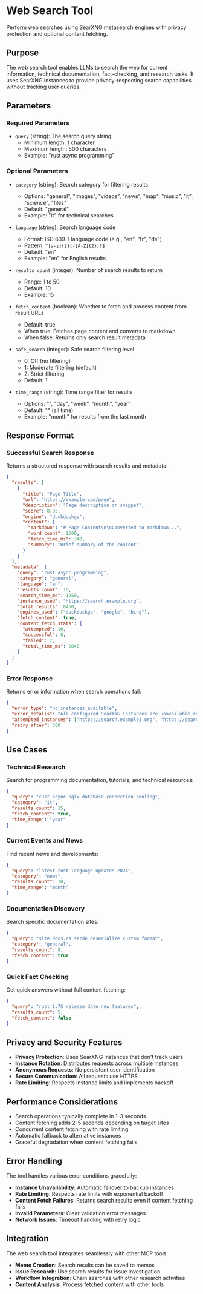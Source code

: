 # Web Search Tool

Perform web searches using SearXNG metasearch engines with privacy protection and optional content fetching.

## Purpose

The web search tool enables LLMs to search the web for current information, technical documentation, fact-checking, and research tasks. It uses SearXNG instances to provide privacy-respecting search capabilities without tracking user queries.

## Parameters

### Required Parameters

- `query` (string): The search query string
  - Minimum length: 1 character
  - Maximum length: 500 characters
  - Example: "rust async programming"

### Optional Parameters

- `category` (string): Search category for filtering results
  - Options: "general", "images", "videos", "news", "map", "music", "it", "science", "files"
  - Default: "general"
  - Example: "it" for technical searches

- `language` (string): Search language code
  - Format: ISO 639-1 language code (e.g., "en", "fr", "de")
  - Pattern: `^[a-z]{2}(-[A-Z]{2})?$`
  - Default: "en"
  - Example: "en" for English results

- `results_count` (integer): Number of search results to return
  - Range: 1 to 50
  - Default: 10
  - Example: 15

- `fetch_content` (boolean): Whether to fetch and process content from result URLs
  - Default: true
  - When true: Fetches page content and converts to markdown
  - When false: Returns only search result metadata

- `safe_search` (integer): Safe search filtering level
  - 0: Off (no filtering)
  - 1: Moderate filtering (default)
  - 2: Strict filtering
  - Default: 1

- `time_range` (string): Time range filter for results
  - Options: "", "day", "week", "month", "year"
  - Default: "" (all time)
  - Example: "month" for results from the last month

## Response Format

### Successful Search Response

Returns a structured response with search results and metadata:

```json
{
  "results": [
    {
      "title": "Page Title",
      "url": "https://example.com/page",
      "description": "Page description or snippet",
      "score": 0.95,
      "engine": "duckduckgo",
      "content": {
        "markdown": "# Page Content\n\nConverted to markdown...",
        "word_count": 1500,
        "fetch_time_ms": 340,
        "summary": "Brief summary of the content"
      }
    }
  ],
  "metadata": {
    "query": "rust async programming",
    "category": "general",
    "language": "en",
    "results_count": 10,
    "search_time_ms": 1250,
    "instance_used": "https://search.example.org",
    "total_results": 8450,
    "engines_used": ["duckduckgo", "google", "bing"],
    "fetch_content": true,
    "content_fetch_stats": {
      "attempted": 10,
      "successful": 8,
      "failed": 2,
      "total_time_ms": 2840
    }
  }
}
```

### Error Response

Returns error information when search operations fail:

```json
{
  "error_type": "no_instances_available",
  "error_details": "All configured SearXNG instances are unavailable or rate limited",
  "attempted_instances": ["https://search.example1.org", "https://search.example2.org"],
  "retry_after": 300
}
```

## Use Cases

### Technical Research
Search for programming documentation, tutorials, and technical resources:
```json
{
  "query": "rust async sqlx database connection pooling",
  "category": "it",
  "results_count": 15,
  "fetch_content": true,
  "time_range": "year"
}
```

### Current Events and News
Find recent news and developments:
```json
{
  "query": "latest rust language updates 2024",
  "category": "news",
  "results_count": 10,
  "time_range": "month"
}
```

### Documentation Discovery
Search specific documentation sites:
```json
{
  "query": "site:docs.rs serde deserialize custom format",
  "category": "general",
  "results_count": 8,
  "fetch_content": true
}
```

### Quick Fact Checking
Get quick answers without full content fetching:
```json
{
  "query": "rust 1.75 release date new features",
  "results_count": 5,
  "fetch_content": false
}
```

## Privacy and Security Features

- **Privacy Protection**: Uses SearXNG instances that don't track users
- **Instance Rotation**: Distributes requests across multiple instances
- **Anonymous Requests**: No persistent user identification
- **Secure Communication**: All requests use HTTPS
- **Rate Limiting**: Respects instance limits and implements backoff

## Performance Considerations

- Search operations typically complete in 1-3 seconds
- Content fetching adds 2-5 seconds depending on target sites
- Concurrent content fetching with rate limiting
- Automatic fallback to alternative instances
- Graceful degradation when content fetching fails

## Error Handling

The tool handles various error conditions gracefully:

- **Instance Unavailability**: Automatic failover to backup instances
- **Rate Limiting**: Respects rate limits with exponential backoff
- **Content Fetch Failures**: Returns search results even if content fetching fails
- **Invalid Parameters**: Clear validation error messages
- **Network Issues**: Timeout handling with retry logic

## Integration

The web search tool integrates seamlessly with other MCP tools:

- **Memo Creation**: Search results can be saved to memos
- **Issue Research**: Use search results for issue investigation
- **Workflow Integration**: Chain searches with other research activities
- **Content Analysis**: Process fetched content with other tools